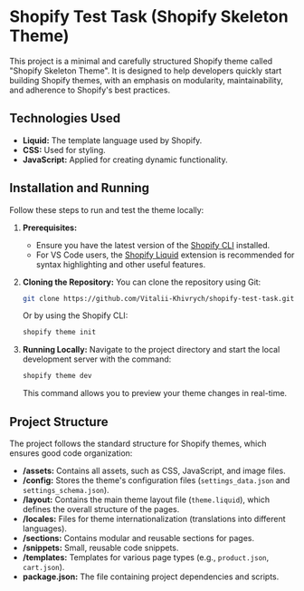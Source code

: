 # Shopify Test Task (Shopify Skeleton Theme)

This project is a minimal and carefully structured Shopify theme called "Shopify Skeleton Theme". It is designed to help developers quickly start building Shopify themes, with an emphasis on modularity, maintainability, and adherence to Shopify's best practices.

## Technologies Used

  * **Liquid:** The template language used by Shopify.
  * **CSS:** Used for styling.
  * **JavaScript:** Applied for creating dynamic functionality.

## Installation and Running

Follow these steps to run and test the theme locally:

1.  **Prerequisites:**

      * Ensure you have the latest version of the [Shopify CLI](https://www.google.com/search?q=https://shopify.dev/docs/themes/tools/cli) installed.
      * For VS Code users, the [Shopify Liquid](https://marketplace.visualstudio.com/items?itemName=Shopify.theme-check-vscode) extension is recommended for syntax highlighting and other useful features.

2.  **Cloning the Repository:**
    You can clone the repository using Git:

    ```bash
    git clone https://github.com/Vitalii-Khivrych/shopify-test-task.git
    ```

    Or by using the Shopify CLI:

    ```bash
    shopify theme init
    ```

3.  **Running Locally:**
    Navigate to the project directory and start the local development server with the command:

    ```bash
    shopify theme dev
    ```

    This command allows you to preview your theme changes in real-time.

## Project Structure

The project follows the standard structure for Shopify themes, which ensures good code organization:

  * **/assets:** Contains all assets, such as CSS, JavaScript, and image files.
  * **/config:** Stores the theme's configuration files (`settings_data.json` and `settings_schema.json`).
  * **/layout:** Contains the main theme layout file (`theme.liquid`), which defines the overall structure of the pages.
  * **/locales:** Files for theme internationalization (translations into different languages).
  * **/sections:** Contains modular and reusable sections for pages.
  * **/snippets:** Small, reusable code snippets.
  * **/templates:** Templates for various page types (e.g., `product.json`, `cart.json`).
  * **package.json:** The file containing project dependencies and scripts.

